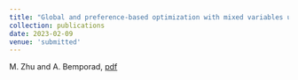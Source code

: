 ```yaml
---
title: "Global and preference-based optimization with mixed variables using piecewise aﬃne surrogates"
collection: publications
date: 2023-02-09
venue: 'submitted'
---
```

 M. Zhu and A. Bemporad, [pdf](https://arxiv.org/pdf/2302.04686.pdf)